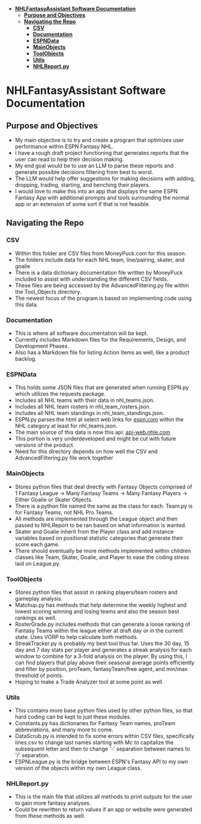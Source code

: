 - [**NHLFantasyAssistant Software Documentation**](#nhlfantasyassistant-software-documentation)
  - [**Purpose and Objectives**](#purpose-and-objectives)
  - [**Navigating the Repo**](#navigating-the-repo)
    - [**CSV**](#csv)
    - [**Documentation**](#documentation)
    - [**ESPNData**](#espndata)
    - [**MainObjects**](#mainobjects)
    - [**ToolObjects**](#toolobjects)
    - [**Utils**](#utils)
    - [**NHLReport.py**](#nhlreportpy)
>
# **NHLFantasyAssistant Software Documentation**
## **Purpose and Objectives**
- My main objective is to try and create a program that optimizes user performance within ESPN Fantasy NHL. 
- I have a rough draft project functioning that generates reports that the user can read to help their decision making.
- My end goal would be to use an LLM to parse these reports and generate possible decisions filtering from best to worst. 
- The LLM would help offer suggestions for making decisions with adding, dropping, trading, starting, and benching their players.
- I would love to make this into an app that displays the same ESPN Fantasy App with additional prompts and tools surrounding the normal app or an extension of some sort if that is not feasible.

## **Navigating the Repo** 
### **CSV**
- Within this folder are CSV files from MoneyPuck.com for this season. 
- The folders include data for each NHL team, line/pairing, skater, and goalie
- There is a data dictionary documentation file written by MoneyPuck included to assist with understanding the different CSV fields. 
- These files are being accessed by the AdvancedFiltering.py file within the Tool_Objects directory.
- The newest focus of the program is based on implementing code using this data.
### **Documentation**
- This is where all software documentation will be kept. 
- Currently includes Markdown files for the Requirements, Design, and Development Phases.
- Also has a Markdown file for listing Action Items as well, like a product backlog.
### **ESPNData**
- This holds some JSON files that are generated when running ESPN.py which utilizes the requests package.
- Includes all NHL teams with their data in nhl_teams.json.  
- Includes all NHL team rosters in nhl_team_rosters.json.
- Includes all NHL team standings in nhl_team_standings.json.
- ESPN.py parses the html at select web links for <u>espn.com</u> within the NHL category at least for nhl_teams.json.
- The main source of this data is now this api: <u>api-web.nhle.com</u>
- This portion is very underdeveloped and might be cut with future versions of the product.
- Need for this directory depends on how well the CSV and AdvancedFiltering.py file work together
### **MainObjects**
- Stores python files that deal directly with Fantasy Objects comprised of 1 Fantasy League -> Many Fantasy Teams -> Many Fantasy Players -> Either Goalie or Skater Objects. 
- There is a python file named the same as the class for each. Team.py is for Fantasy Teams, not NHL Pro Teams. 
- All methods are implemented through the League object and then passed to NHLReport to be ran based on what information is wanted. 
- Skater and Goalie inherit from the Player class and add instance variables based on positional statistic categories that generate their score each game. 
- There should eventually be more methods implemented within children classes like Team, Skater, Goalie, and Player to ease the coding stress laid on League.py.
### **ToolObjects**
- Stores python files that assist in ranking players/team rosters and gameplay analysis. 
- Matchup.py has methods that help determine the weekly highest and lowest scoring winning and losing teams and also the season best rankings as well.
- RosterGrade.py includes methods that can generate a loose ranking of Fantasy Teams within the league either at draft day or in the current state. Uses VORP to help calculate both methods.
- StreakTracker.py is probably my best tool thus far. Uses the 30 day, 15 day and 7 day stats per player and generates a streak analysis for each window to combine for a 3-fold analysis on the player. By using this, I can find players that play above their seasonal average points efficiently and filter by position, proTeam, fantasyTeam/free agent, and min/max threshold of points. 
- Hoping to make a Trade Analyzer tool at some point as well. 
### **Utils**
- This contains more base python files used by other python files, so that hard coding can be kept to just these modules.
- Constants.py has dictionaries for Fantasy Team names, proTeam abbreviations, and many more to come. 
- DataScrub.py is intended to fix some errors within CSV files, specifically lines.csv to change last names starting with Mc to capitalize the subsequent letter and then to change '-' separation between names to '/' separation.
- ESPNLeague.py is the bridge between ESPN's Fantasy API to my own version of the objects within my own League class. 
### **NHLReport.py**
- This is the main file that utilizes all methods to print outputs for the user to gain more fantasy analyses. 
- Could be rewritten to return values if an app or website were generated from these methods as well.